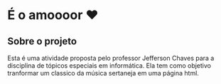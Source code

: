 # É o amoooor ❤️
## Sobre o projeto
Esta é uma atividade proposta pelo professor Jefferson Chaves para a disciplina de tópicos especiais em informática. Ela tem como objetivo tranformar um classico da música sertaneja em uma página html.